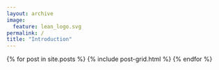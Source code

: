 ```yaml
---
layout: archive
image:
  feature: lean_logo.svg
permalink: /
title: "Introduction"
---
```


<div class="tiles">
{% for post in site.posts %}
        {% include post-grid.html %}
{% endfor %}
</div><!-- /.tiles -->
